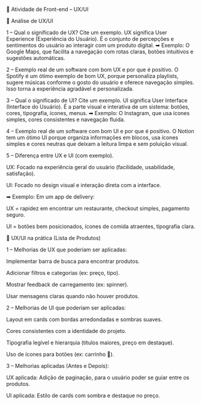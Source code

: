 📌 Atividade de Front-end – UX/UI 

🔹 Análise de UX/UI 

1 – Qual o significado de UX? Cite um exemplo. 
 UX significa User Experience (Experiência do Usuário). É o conjunto de percepções e sentimentos do usuário ao interagir com um produto digital. 
 ➡ Exemplo: O Google Maps, que facilita a navegação com rotas claras, botões intuitivos e sugestões automáticas. 

 

2 – Exemplo real de um software com bom UX e por que é positivo. 
 O Spotify é um ótimo exemplo de bom UX, porque personaliza playlists, sugere músicas conforme o gosto do usuário e oferece navegação simples. Isso torna a experiência agradável e personalizada. 

 

3 – Qual o significado de UI? Cite um exemplo. 
 UI significa User Interface (Interface do Usuário). É a parte visual e interativa de um sistema: botões, cores, tipografia, ícones, menus. 
 ➡ Exemplo: O Instagram, que usa ícones simples, cores consistentes e navegação fluida. 

 

4 – Exemplo real de um software com bom UI e por que é positivo. 
 O Notion tem um ótimo UI porque organiza informações em blocos, usa ícones simples e cores neutras que deixam a leitura limpa e sem poluição visual. 

5 – Diferença entre UX e UI (com exemplo). 

UX: Focado na experiência geral do usuário (facilidade, usabilidade, satisfação). 

UI: Focado no design visual e interação direta com a interface. 

➡ Exemplo: Em um app de delivery: 

UX = rapidez em encontrar um restaurante, checkout simples, pagamento seguro. 

UI = botões bem posicionados, ícones de comida atraentes, tipografia clara. 

 

🔹 UX/UI na prática (Lista de Produtos) 

1 – Melhorias de UX que poderiam ser aplicadas: 

Implementar barra de busca para encontrar produtos. 

Adicionar filtros e categorias (ex: preço, tipo). 

Mostrar feedback de carregamento (ex: spinner). 

Usar mensagens claras quando não houver produtos. 

 

2 – Melhorias de UI que poderiam ser aplicadas: 

Layout em cards com bordas arredondadas e sombras suaves. 

Cores consistentes com a identidade do projeto. 

Tipografia legível e hierarquia (títulos maiores, preço em destaque). 

Uso de ícones para botões (ex: carrinho 🛒). 

 

3 – Melhorias aplicadas (Antes e Depois): 

UX aplicada: Adição de paginação, para o usuário poder se guiar entre os produtos. 

UI aplicada: Estilo de cards com sombra e destaque no preço. 



 

 

 

 

 

